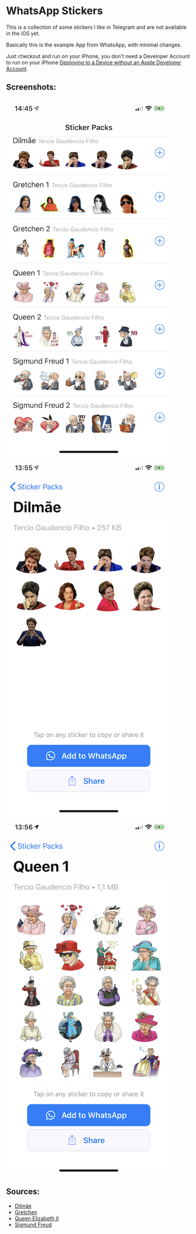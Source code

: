 # WhatsApp Stickers

This is a collection of some stickers I like in Telegram and are not available in the iOS yet.

Basically this is the example App from WhatsApp, with minimal changes.

Just checkout and run on your iPhone, you don't need a Developer Account to run on your iPhone [Deploying to a Device without an Apple Developer Account](https://blog.ionicframework.com/deploying-to-a-device-without-an-apple-developer-account/).

## Screenshots:

![Screen 1](https://raw.githubusercontent.com/0x3333/WhatsApp-Stickers/master/.github/screen1.png)
![Screen 2](https://raw.githubusercontent.com/0x3333/WhatsApp-Stickers/master/.github/screen2.png)
![Screen 3](https://raw.githubusercontent.com/0x3333/WhatsApp-Stickers/master/.github/screen3.png)

## Sources:

* [Dilmãe](https://t.me/addstickers/Dilmae)
* [Gretchen](https://t.me/addstickers/Gretchen)
* [Queen Elizabeth II](https://t.me/addstickers/QueenElizabethII)
* [Sigmund Freud](https://t.me/addstickers/SigmundFreud)

